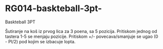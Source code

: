 # RG014-baskteball-3pt-
Baskteball 3PT 

Šutiranje na koš iz prvog lica za 3 poena, sa 5 pozicija. 
Pritiskom jednog od tastera 1-5 se menjaju pozicije.
Pritiskom +/- povecava/smanjuje se ugao (0 - PI/2) pod kojim se izbacuje lopta. 
